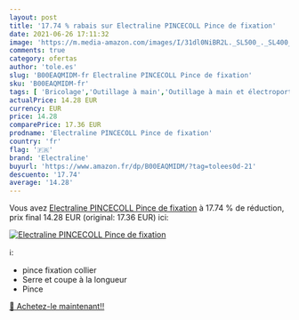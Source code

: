 ```yaml
---
layout: post
title: '17.74 % rabais sur Electraline PINCECOLL Pince de fixation'
date: 2021-06-26 17:11:32
image: 'https://m.media-amazon.com/images/I/31dl0NiBR2L._SL500_._SL400_.jpg'
comments: true
category: ofertas
author: 'tole.es'
slug: 'B00EAQMIDM-fr Electraline PINCECOLL Pince de fixation'
sku: 'B00EAQMIDM-fr'
tags: [ 'Bricolage','Outillage à main','Outillage à main et électroportatif','Pinces et tenailles','electraline', ]
actualPrice: 14.28 EUR
currency: EUR
price: 14.28
comparePrice: 17.36 EUR
prodname: 'Electraline PINCECOLL Pince de fixation'
country: 'fr'
flag: '🇫🇷'
brand: 'Electraline'
buyurl: 'https://www.amazon.fr/dp/B00EAQMIDM/?tag=tolees0d-21'
descuento: '17.74'
average: '14.28'
---
```


Vous avez [Electraline PINCECOLL Pince de fixation](https://www.amazon.fr/dp/B00EAQMIDM/?tag=tolees0d-21)  à  17.74 % de réduction, prix final  14.28 EUR (original: 17.36 EUR) ici:

[![Electraline PINCECOLL Pince de fixation](https://m.media-amazon.com/images/I/31dl0NiBR2L._SL500_._SL400_.jpg)](https://www.amazon.fr/dp/B00EAQMIDM/?tag=tolees0d-21)

ℹ️:

- pince fixation collier
- Serre et coupe à la longueur
- Pince

[🛒 Achetez-le maintenant!!](https://www.amazon.fr/dp/B00EAQMIDM/?tag=tolees0d-21)
